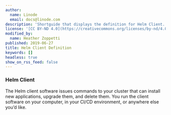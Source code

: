 ```yaml
---
author:
  name: Linode
  email: docs@linode.com
description: 'Shortguide that displays the definition for Helm Client.'
license: '[CC BY-ND 4.0](https://creativecommons.org/licenses/by-nd/4.0)'
modified_by:
  name: Heather Zoppetti
published: 2019-06-27
title: Helm Client Definition
keywords: []
headless: true
show_on_rss_feed: false
---
```


### Helm Client

The Helm client software issues commands to your cluster that can install new applications, upgrade them, and delete them. You run the client software on your computer, in your CI/CD environment, or anywhere else you’d like.
